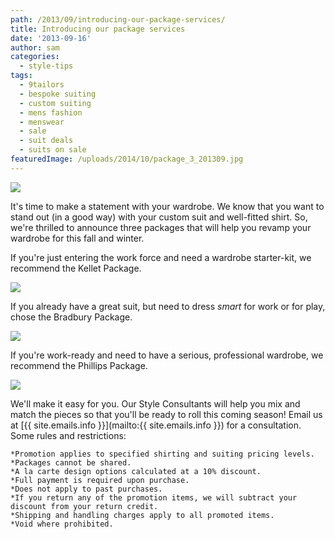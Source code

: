 ```yaml
---
path: /2013/09/introducing-our-package-services/
title: Introducing our package services
date: '2013-09-16'
author: sam
categories:
  - style-tips
tags:
  - 9tailors
  - bespoke suiting
  - custom suiting
  - mens fashion
  - menswear
  - sale
  - suit deals
  - suits on sale
featuredImage: /uploads/2014/10/package_3_201309.jpg
---
```

[![](http://4.bp.blogspot.com/-J55I1vkLO9Q/UjH1_wYaaWI/AAAAAAAAQMc/vWO0o9pGF-8/s640/packages_main_201309.jpg)](http://4.bp.blogspot.com/-J55I1vkLO9Q/UjH1_wYaaWI/AAAAAAAAQMc/vWO0o9pGF-8/s1600/packages_main_201309.jpg)

It's time to make a statement with your wardrobe. We know that you want to stand out (in a good way) with your custom suit and well-fitted shirt. So, we're thrilled to announce three packages that will help you revamp your wardrobe for this fall and winter. 

If you're just entering the work force and need a wardrobe starter-kit, we recommend the Kellet Package. 

[![](http://3.bp.blogspot.com/-DlZ6R9HuMLw/UjH1_EMkB7I/AAAAAAAAQMI/m34suySN5A8/s640/package_1_201309.jpg)](http://3.bp.blogspot.com/-DlZ6R9HuMLw/UjH1_EMkB7I/AAAAAAAAQMI/m34suySN5A8/s1600/package_1_201309.jpg)

If you already have a great suit, but need to dress _smart_ for work or for play, chose the Bradbury Package. 

[![](http://2.bp.blogspot.com/-Lf9qT2Bwtts/UjH1_urzpFI/AAAAAAAAQMM/PvSGXu2EMFA/s640/package_2_201309.jpg)](http://2.bp.blogspot.com/-Lf9qT2Bwtts/UjH1_urzpFI/AAAAAAAAQMM/PvSGXu2EMFA/s1600/package_2_201309.jpg)

If you're work-ready and need to have a serious, professional wardrobe, we recommend the Phillips Package. 

[![](http://4.bp.blogspot.com/-pkqZWNc-SUM/UjH1_nmEFaI/AAAAAAAAQMY/KGZUwQhZOkU/s640/package_3_201309.jpg)](http://4.bp.blogspot.com/-pkqZWNc-SUM/UjH1_nmEFaI/AAAAAAAAQMY/KGZUwQhZOkU/s1600/package_3_201309.jpg)

We'll make it easy for you. Our Style Consultants will help you mix and match the pieces so that you'll be ready to roll this coming season! Email us at [{{ site.emails.info }}](mailto:{{ site.emails.info }}) for a consultation. 
Some rules and restrictions: 

	*Promotion applies to specified shirting and suiting pricing levels.
	*Packages cannot be shared. 
	*A la carte design options calculated at a 10% discount. 
	*Full payment is required upon purchase.
	*Does not apply to past purchases.
	*If you return any of the promotion items, we will subtract your discount from your return credit. 
	*Shipping and handling charges apply to all promoted items.
	*Void where prohibited.